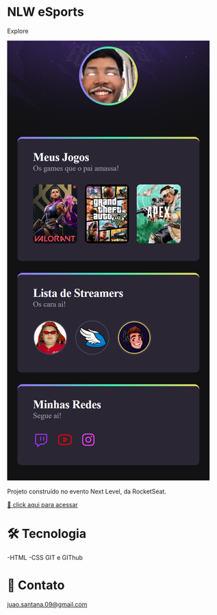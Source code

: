 # NLW eSports
Explore

![preview](.github/preview.png)

Projeto construído no evento Next Level, da RocketSeat.

[🔗 click aqui para acessar](https://juao-m-santana.github.io/nlw-esporte-explorer/)

# 🛠 Tecnologia

-HTML
-CSS
GIT e GIThub

# 🤖 Contato

juao.santana.09@gmail.com

